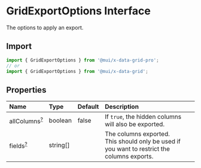 # GridExportOptions Interface

<p class="description">The options to apply an export.</p>

## Import

```js
import { GridExportOptions } from '@mui/x-data-grid-pro';
// or
import { GridExportOptions } from '@mui/x-data-grid';
```

## Properties

| Name                                                                                         | Type                                    | Default                                 | Description                                                                                      |
| :------------------------------------------------------------------------------------------- | :-------------------------------------- | :-------------------------------------- | :----------------------------------------------------------------------------------------------- |
| <span class="prop-name optional">allColumns<sup><abbr title="optional">?</abbr></sup></span> | <span class="prop-type">boolean</span>  | <span class="prop-default">false</span> | If `true`, the hidden columns will also be exported.                                             |
| <span class="prop-name optional">fields<sup><abbr title="optional">?</abbr></sup></span>     | <span class="prop-type">string[]</span> |                                         | The columns exported.<br />This should only be used if you want to restrict the columns exports. |
